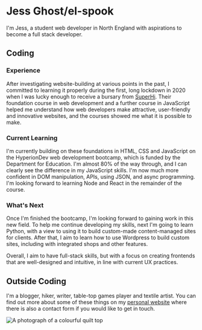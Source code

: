 # Jess Ghost/el-spook

I'm Jess, a student web developer in North England with aspirations to become a full stack developer.

## Coding

### Experience

After investigating website-building at various points in the past, I committed to learning it properly during the first, long lockdown in 2020 when I was lucky enough to receive a bursary from [SuperHi](https://www.superhi.com). Their foundation course in web development and a further course in JavaScript helped me understand how web developers make attractive, user-friendly and innovative websites, and the courses showed me what it is possible to make.

### Current Learning

I'm currently building on these foundations in HTML, CSS and JavaScript on the HyperionDev web development bootcamp, which is funded by the Department for Education. I'm almost 80% of the way through, and I can clearly see the difference in my JavaScript skills. I'm now much more confident in DOM manipulation, APIs, using JSON, and async programming. I'm looking forward to learning Node and React in the remainder of the course.

### What's Next

Once I'm finished the bootcamp, I'm looking forward to gaining work in this new field. To help me continue developing my skills, next I'm going to learn Python, with a view to using it to build custom-made content-managed sites for clients. After that, I aim to learn how to use Wordpress to build custom sites, including with integrated shops and other features. 

Overall, I aim to have full-stack skills, but with a focus on creating frontends that are well-designed and intuitive, in line with current UX practices.

## Outside Coding

I'm a blogger, hiker, writer, table-top games player and textile artist. You can find out more about some of these things on my [personal website](https://www.jessghost.com/) where there is also a contact form if you would like to get in touch.

![A photograph of a colourful quilt top](https://images.squarespace-cdn.com/content/v1/5e0dc9494d4c716d3ff361ec/1656275302656-5ILCO5M701P8BR5ULHNI/IMG_5612.JPG?format=2500w)
